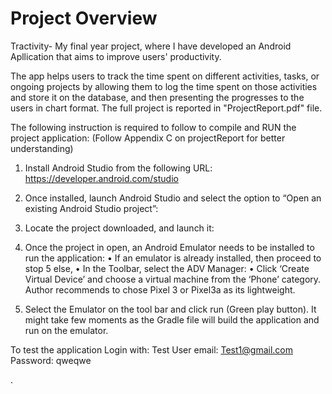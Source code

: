 # Project Overview
Tractivity- My final year project, where I have developed an Android Apllication that aims to improve users' productivity.

The app helps users to track the time spent on different activities, 
tasks, or ongoing projects by allowing them to log the time spent on those activities and store it 
on the database, and then presenting the progresses to the users in chart format.
The full project is reported in "ProjectReport.pdf" file.


The following instruction is required to follow to compile and RUN the project application:
(Follow Appendix C on projectReport for better understanding)
1.	Install Android Studio from the following URL: https://developer.android.com/studio
2.	Once installed, launch Android Studio and select the option to “Open an existing Android Studio project”:
3.	Locate the project downloaded, and launch it: 
4.	Once the project in open, an Android Emulator needs to be installed to run the application:
    •	If an emulator is already installed, then proceed to stop 5 else,
    •	In the Toolbar, select the ADV Manager:
    •	Click ‘Create Virtual Device’ and choose a virtual machine from the ‘Phone’ category. Author recommends to chose Pixel 3 or Pixel3a as its lightweight.
 

5.	Select the Emulator on the tool bar and click run (Green play button). It might take few moments as the Gradle file will build the application and run on the emulator.   

To test the application Login with:
Test User email: Test1@gmail.com
Password: qweqwe




.
